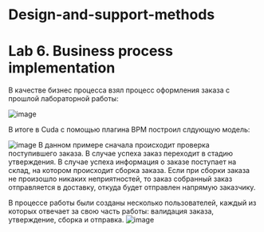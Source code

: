 # Design-and-support-methods
# Lab 6. Business process implementation

В качестве бизнес процесса взял процесс оформления заказа с прошлой лабораторной работы:   

![image](https://github.com/DekartVan/Design-and-support-methods/assets/60447026/01def880-70d4-4960-a454-d61d2de79319)

В итоге в Cuda с помощью плагина BPM построил слдующую модель:

![image](https://github.com/DekartVan/Design-and-support-methods/assets/60447026/a9374648-1e94-4184-bbee-2c6406cd7263)
В данном примере сначала происходит проверка поступившего заказа. В случае успеха заказ переходит в стадию утверждения. В случае успеха информация о заказе поступает на склад, на котором происходит сборка заказа. 
Если при сборки заказа не произошло никаких неприятностей, то заказ собранный заказ отправляется в доставку, откуда будет отправлен напрямую заказчику. 

В процессе работы были созданы несколько пользователей, каждый из которых отвечает за свою часть работы: валидация заказа, утверждение, сборка и отправка. 
![image](https://github.com/DekartVan/Design-and-support-methods/assets/60447026/6e65f043-bf29-4742-96cd-aa256ebf6704)
